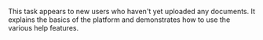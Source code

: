 This task appears to new users who haven't yet uploaded any documents. It explains the basics of the platform and demonstrates
how to use the various help features. 